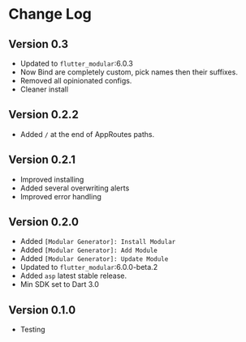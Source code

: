 # Change Log

## Version 0.3

- Updated to `flutter_modular`:6.0.3
- Now Bind are completely custom, pick names then their suffixes.
- Removed all opinionated configs.
- Cleaner install

## Version 0.2.2

- Added `/` at the end of AppRoutes paths.

## Version 0.2.1

- Improved installing
- Added several overwriting alerts
- Improved error handling

## Version 0.2.0

- Added `[Modular Generator]: Install Modular`
- Added `[Modular Generator]: Add Module`
- Added `[Modular Generator]: Update Module`
- Updated to `flutter_modular`:6.0.0-beta.2
- Added `asp` latest stable release.
- Min SDK set to Dart 3.0

## Version 0.1.0

- Testing
